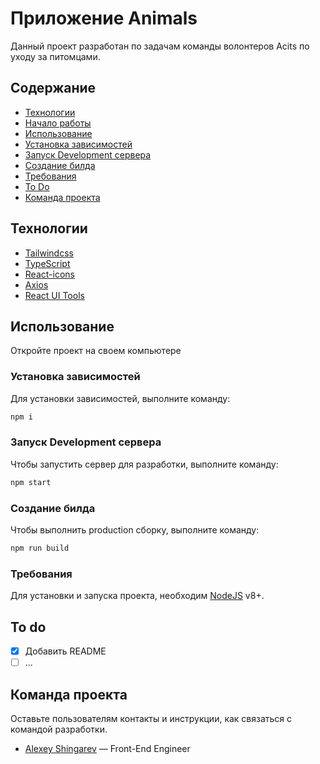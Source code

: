 # Приложение Animals 

Данный проект разработан по задачам команды волонтеров Acits по уходу за питомцами.

## Содержание

- [Технологии](#технологии)
- [Начало работы](#начало-работы)
- [Использование](#Использование)
- [Установка зависимостей](#Установка-зависимостей)
- [Запуск Development сервера](#Запуск-Development-сервера)
- [Создание билда](#Создание-билда)
- [Требования](#Требования)
- [To Do](#To-Do)
- [Команда проекта](#команда-проекта)

## Технологии

- [Tailwindcss](https://tailwindcss.com/)
- [TypeScript](https://www.typescriptlang.org/)
- [React-icons](https://react-icons.github.io/react-icons/)
- [Axios](https://axios-http.com/)
- [React UI Tools](https://mui.com/)

## Использование

Откройте проект на своем компьютере

### Установка зависимостей
Для установки зависимостей, выполните команду: 
```sh
npm i
```
### Запуск Development сервера
Чтобы запустить сервер для разработки, выполните команду:
```sh
npm start
```
### Создание билда
Чтобы выполнить production сборку, выполните команду: 
```sh
npm run build
```

### Требования
Для установки и запуска проекта, необходим [NodeJS](https://nodejs.org/) v8+.


## To do
- [x] Добавить README
- [ ] ...

## Команда проекта
Оставьте пользователям контакты и инструкции, как связаться с командой разработки.

- [Alexey Shingarev](https://t.me/alekseyshing) — Front-End Engineer